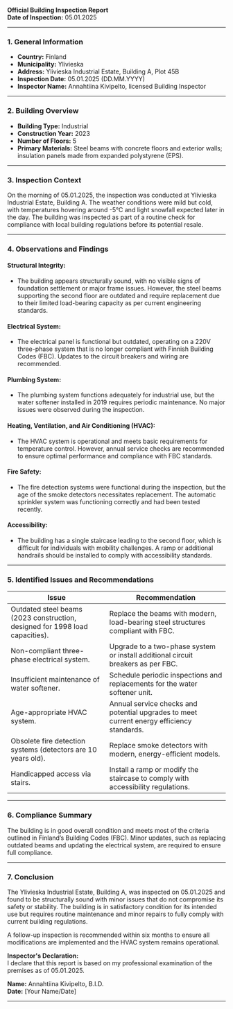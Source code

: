 

**Official Building Inspection Report**  
**Date of Inspection:** 05.01.2025  

---

### **1. General Information**  
- **Country:** Finland  
- **Municipality:** Ylivieska  
- **Address:** Ylivieska Industrial Estate, Building A, Plot 45B  
- **Inspection Date:** 05.01.2025 (DD.MM.YYYY)  
- **Inspector Name:** Annahtiina Kivipelto, licensed Building Inspector  

---

### **2. Building Overview**  
- **Building Type:** Industrial  
- **Construction Year:** 2023  
- **Number of Floors:** 5  
- **Primary Materials:** Steel beams with concrete floors and exterior walls; insulation panels made from expanded polystyrene (EPS).  

---

### **3. Inspection Context**  
On the morning of 05.01.2025, the inspection was conducted at Ylivieska Industrial Estate, Building A. The weather conditions were mild but cold, with temperatures hovering around -5°C and light snowfall expected later in the day. The building was inspected as part of a routine check for compliance with local building regulations before its potential resale.

---

### **4. Observations and Findings**  

#### **Structural Integrity:**  
- The building appears structurally sound, with no visible signs of foundation settlement or major frame issues. However, the steel beams supporting the second floor are outdated and require replacement due to their limited load-bearing capacity as per current engineering standards.

#### **Electrical System:**  
- The electrical panel is functional but outdated, operating on a 220V three-phase system that is no longer compliant with Finnish Building Codes (FBC). Updates to the circuit breakers and wiring are recommended.

#### **Plumbing System:**  
- The plumbing system functions adequately for industrial use, but the water softener installed in 2019 requires periodic maintenance. No major issues were observed during the inspection.

#### **Heating, Ventilation, and Air Conditioning (HVAC):**  
- The HVAC system is operational and meets basic requirements for temperature control. However, annual service checks are recommended to ensure optimal performance and compliance with FBC standards.

#### **Fire Safety:**  
- The fire detection systems were functional during the inspection, but the age of the smoke detectors necessitates replacement. The automatic sprinkler system was functioning correctly and had been tested recently.

#### **Accessibility:**  
- The building has a single staircase leading to the second floor, which is difficult for individuals with mobility challenges. A ramp or additional handrails should be installed to comply with accessibility standards.

---

### **5. Identified Issues and Recommendations**  

| **Issue**                                                                 | **Recommendation**                                                                 |
|--------------------------------------------------------------------------|-----------------------------------------------------------------------------------|
| Outdated steel beams (2023 construction, designed for 1998 load capacities). | Replace the beams with modern, load-bearing steel structures compliant with FBC.    |
| Non-compliant three-phase electrical system.                              | Upgrade to a two-phase system or install additional circuit breakers as per FBC.   |
| Insufficient maintenance of water softener.                               | Schedule periodic inspections and replacements for the water softener unit.        |
| Age-appropriate HVAC system.                                              | Annual service checks and potential upgrades to meet current energy efficiency standards. |
| Obsolete fire detection systems (detectors are 10 years old).             | Replace smoke detectors with modern, energy-efficient models.                       |
| Handicapped access via stairs.                                            | Install a ramp or modify the staircase to comply with accessibility regulations.   |

---

### **6. Compliance Summary**  
The building is in good overall condition and meets most of the criteria outlined in Finland’s Building Codes (FBC). Minor updates, such as replacing outdated beams and updating the electrical system, are required to ensure full compliance.

---

### **7. Conclusion**  
The Ylivieska Industrial Estate, Building A, was inspected on 05.01.2025 and found to be structurally sound with minor issues that do not compromise its safety or stability. The building is in satisfactory condition for its intended use but requires routine maintenance and minor repairs to fully comply with current building regulations.

A follow-up inspection is recommended within six months to ensure all modifications are implemented and the HVAC system remains operational.  

**Inspector's Declaration:**  
I declare that this report is based on my professional examination of the premises as of 05.01.2025.  

**Name:** Annahtiina Kivipelto, B.I.D.  
**Date:** [Your Name/Date]  

---